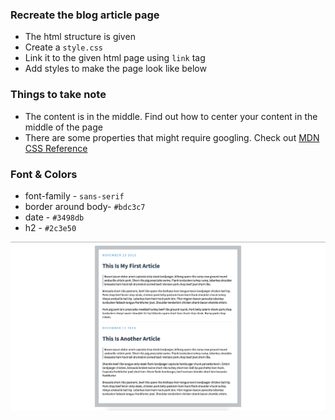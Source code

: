 ### Recreate the blog article page
* The html structure is given
* Create a `style.css`
* Link it to the given html page using `link` tag
* Add styles to make the page look like below

### Things to take note
* The content is in the middle. Find out how to center your content in the middle of the page
* There are some properties that might require googling. Check out
[MDN CSS Reference](https://developer.mozilla.org/en-US/docs/Web/CSS/Reference)


### Font & Colors
* font-family - `sans-serif`
* border around body- `#bdc3c7`
* date - `#3498db`
* h2 - `#2c3e50`

![](css_ex1.png)
